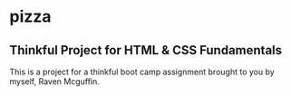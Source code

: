 # pizza

## Thinkful Project for HTML & CSS Fundamentals

This is a project for a thinkful boot camp assignment brought to you by myself, Raven Mcguffin.
